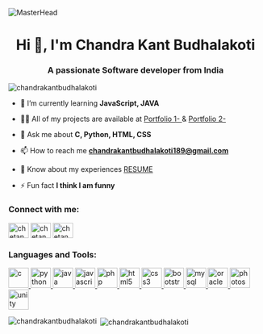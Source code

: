 ![MasterHead](https://user-images.githubusercontent.com/90236635/232446433-d5540fa2-fe28-4bb8-b929-cdb51fe61336.gif)
<h1 align="center">Hi 👋, I'm Chandra Kant Budhalakoti</h1>
<h3 align="center">A passionate Software developer from India</h3>

<p align="left"> <img src="https://komarev.com/ghpvc/?username=chandrakantbudhalakoti&label=Profile%20views&color=0e75b6&style=flat" alt="chandrakantbudhalakoti" /> </p>

- 🌱 I’m currently learning **JavaScript, JAVA**

- 👨‍💻 All of my projects are available at [Portfolio 1- ](https://chetan123.netlify.app/) & [Portfolio 2- ](https://chetan-portfolio123.netlify.app/)

- 💬 Ask me about **C, Python, HTML, CSS**

- 📫 How to reach me **chandrakantbudhalakoti189@gmail.com**

- 📄 Know about my experiences [RESUME](https://drive.google.com/file/d/17MQjZBAXQlgLcnvB8y7jLNSckwwoDjy1/view?usp=sharing)

- ⚡ Fun fact **I think I am funny**

<h3 align="left">Connect with me:</h3>
<p align="left">
<a href="https://linkedin.com/in/chetanbudhalakoti" target="_blank"><img align="center" src="https://www.svgrepo.com/download/108614/linkedin.svg" alt="chetanbudhalakoti" height="30" width="40" /></a>
<a href="https://fb.com/chetan.budhalakoti.189" target="_blank"><img align="center" src="https://www.svgrepo.com/show/3885/facebook.svg" alt="chetan.budhalakoti.189" height="30" width="40" /></a>
<a href="https://instagram.com/chetan_budhalakoti_" target="_blank"><img align="center" src="https://www.svgrepo.com/show/60283/instagram.svg" alt="chetan_budhalakoti_" height="30" width="40" /></a>
</p>

<h3 align="left">Languages and Tools:</h3>
<p align="left"> <a href="https://www.cprogramming.com/" target="_blank" rel="noreferrer"> <img src="https://upload.wikimedia.org/wikipedia/commons/thumb/1/18/C_Programming_Language.svg/926px-C_Programming_Language.svg.png" alt="c" width="40" height="40"/>  </a> <a href="https://www.python.org" target="_blank" rel="noreferrer"> <img src="https://www.svgrepo.com//show/376344/python.svg" alt="python" width="40" height="40"/> </a> <a href="https://www.java.com" target="_blank" rel="noreferrer"> <img src="https://www.svgrepo.com/show/184143/java.svg" alt="java" width="40" height="40"/> </a> <a href="https://developer.mozilla.org/en-US/docs/Web/JavaScript" target="_blank" rel="noreferrer"> <img src="https://www.svgrepo.com/show/327372/logo-javascript.svg" alt="javascript" width="40" height="40"/> </a> <a href="https://www.php.net" target="_blank" rel="noreferrer"> <img src="https://www.svgrepo.com/show/306554/php.svg" alt="php" width="40" height="40"/> </a> <a href="https://www.w3.org/html/" target="_blank" rel="noreferrer"> <img src="https://upload.wikimedia.org/wikipedia/commons/thumb/3/38/HTML5_Badge.svg/2048px-HTML5_Badge.svg.png" alt="html5" width="40" height="40"/> </a> <a href="https://www.w3schools.com/css/" target="_blank" rel="noreferrer"> <img src="https://www.svgrepo.com/show/102011/css-3.svg" alt="css3" width="40" height="40"/> </a> <a href="https://getbootstrap.com" target="_blank" rel="noreferrer"> <img src="https://www.svgrepo.com/show/330083/bootstrap.svg" alt="bootstrap" width="40" height="40"/> </a> <a href="https://www.mysql.com/" target="_blank" rel="noreferrer"> <img src="https://www.svgrepo.com/show/303251/mysql-logo.svg" alt="mysql" width="40" height="40"/> </a> <a href="https://www.oracle.com/" target="_blank" rel="noreferrer"> <img src="https://www.svgrepo.com/show/355152/oracle.svg" alt="oracle" width="40" height="40"/> </a> <a href="https://www.photoshop.com/en" target="_blank" rel="noreferrer"> <img src="https://www.svgrepo.com/show/315280/adobe-photoshop.svg" alt="photoshop" width="40" height="40"/> </a> <a href="https://unity.com/" target="_blank" rel="noreferrer"> <img src="https://www.vectorlogo.zone/logos/unity3d/unity3d-icon.svg" alt="unity" width="40" height="40"/> </a> </p>

<p><img align="left" src="https://github-readme-stats.vercel.app/api/top-langs?username=chandrakantbudhalakoti&show_icons=true&locale=en&layout=compact" alt="chandrakantbudhalakoti" /></p>

<p>&nbsp;<img align="center" src="https://github-readme-stats.vercel.app/api?username=chandrakantbudhalakoti&show_icons=true&locale=en" alt="chandrakantbudhalakoti" /></p>

